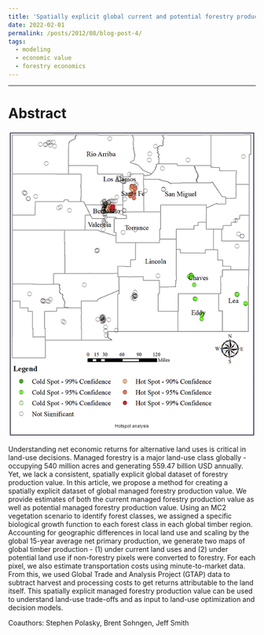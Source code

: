 ```yaml
---
title: 'Spatially explicit global current and potential forestry production value'
date: 2022-02-01
permalink: /posts/2012/08/blog-post-4/
tags:
  - modeling
  - economic value
  - forestry economics
---
```

______________________________

Abstract
======

![](/images/research/enegery_dc.png)

Understanding net economic returns for alternative land uses is critical in land-use decisions. Managed forestry is a major land-use class globally - occupying 540 million acres and generating 559.47 billion USD annually. Yet, we lack a consistent, spatially explicit global dataset of forestry production value. In this article, we propose a method for creating a spatially explicit dataset of global managed forestry production value. We provide estimates of both the current managed forestry production value as well as potential managed forestry production value. Using an MC2 vegetation scenario to identify forest classes, we assigned a specific biological growth function to each forest class in each global timber region. Accounting for geographic differences in local land use and scaling by the global 15-year average net primary production, we generate two maps of global timber production - (1) under current land uses and (2) under potential land use if non-forestry pixels were converted to forestry. For each pixel, we also estimate transportation costs using minute-to-market data. From this, we used Global Trade and Analysis Project (GTAP) data to subtract harvest and processing costs to get returns attributable to the land itself. This spatially explicit managed forestry production value can be used to understand land-use trade-offs and as input to land-use optimization and decision models.

Coauthors: Stephen Polasky, Brent Sohngen, Jeff Smith